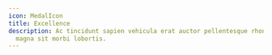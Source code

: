 ```yaml
---
icon: MedalIcon
title: Excellence
description: Ac tincidunt sapien vehicula erat auctor pellentesque rhoncus. Et
  magna sit morbi lobortis.
---
```

